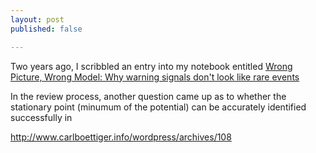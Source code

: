 ```yaml
---
layout: post
published: false

---
```


Two years ago, I scribbled an entry into my notebook entitled [Wrong Picture, Wrong Model: Why warning signals don't look like rare events](http://www.carlboettiger.info/wordpress/archives/91)


In the review process, another question came up as to whether the stationary point (minumum of the potential) can be accurately identified successfully in


http://www.carlboettiger.info/wordpress/archives/108
